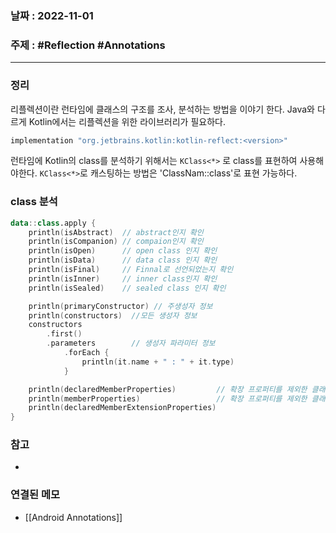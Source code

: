 ### 날짜 : 2022-11-01
### 주제 : #Reflection #Annotations 
----
### 정리
리플렉션이란 런타임에 클래스의 구조를 조사, 분석하는 방법을 이야기 한다. Java와 다르게 Kotlin에서는 리플렉션을 위한 라이브러리가 필요하다. 

```gradle
implementation "org.jetbrains.kotlin:kotlin-reflect:<version>"
```

런타임에 Kotlin의 class를 분석하기 위해서는 `KClass<*>` 로 class를 표현하여 사용해야한다. `KClass<*>`로 캐스팅하는 방법은 'ClassNam::class'로 표현 가능하다.

### class 분석
```Kotlin
data::class.apply {  
    println(isAbstract)  // abstract인지 확인
    println(isCompanion) // compaion인지 확인
    println(isOpen)      // open class 인지 확인
    println(isData)      // data class 인지 확인
    println(isFinal)     // Finnal로 선언되었는지 확인
    println(isInner)     // inner class인지 확인
    println(isSealed)    // sealed class 인지 확인

	println(primaryConstructor) // 주생성자 정보
	println(constructors)  //모든 생성자 정보
	constructors  
	    .first()  
	    .parameters        // 생성자 파라미터 정보
		    .forEach {  
			    println(it.name + " : " + it.type)  
			}

	println(declaredMemberProperties)         // 확장 프로퍼티를 제외한 클래스에 선언된 모든 프로퍼티
	println(memberProperties)                 // 확장 프로퍼티를 제외한 클래스와 상위 클래스의 모든 프로퍼티
	println(declaredMemberExtensionProperties)
}
```

### 참고
- 

### 연결된 메모
- [[Android Annotations]]